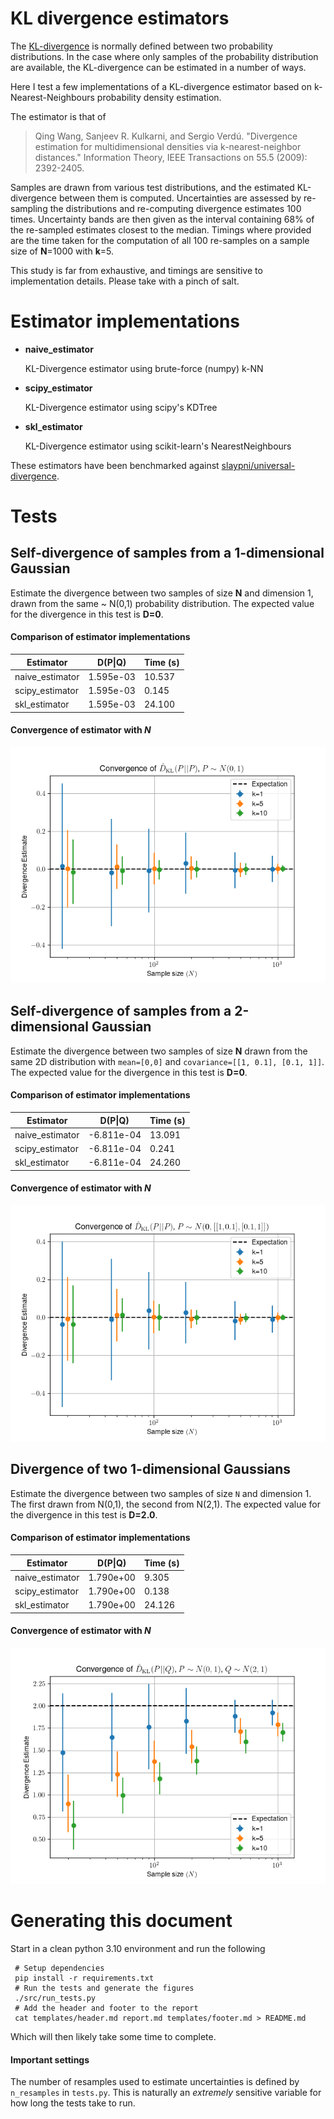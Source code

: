 # KL divergence estimators

The [KL-divergence](https://en.wikipedia.org/wiki/Kullback%E2%80%93Leibler_divergence)
is normally defined between two probability distributions. In the case where
only samples of the probability distribution are available, the KL-divergence can
be estimated in a number of ways.

Here I test a few implementations of a KL-divergence estimator based on
k-Nearest-Neighbours probability density estimation.

The estimator is that of 

> Qing Wang, Sanjeev R. Kulkarni, and Sergio Verdú. 
> "Divergence estimation for multidimensional densities via k-nearest-neighbor distances." 
> Information Theory, IEEE Transactions on 55.5 (2009): 2392-2405.

Samples are drawn from various test distributions, and the estimated
KL-divergence between them is computed. Uncertainties are assessed by
re-sampling the distributions and re-computing divergence estimates 100 times.
Uncertainty bands are then given as the interval containing 68% of the
re-sampled estimates closest to the median. Timings where provided are the time
taken for the computation of all 100 re-samples on a sample size of **N**=1000
with **k**=5.

This study is far from exhaustive, and timings are sensitive to implementation
details. Please take with a pinch of salt.

# Estimator implementations


 - **naive_estimator**

    KL-Divergence estimator using brute-force (numpy) k-NN

 - **scipy_estimator**

    KL-Divergence estimator using scipy's KDTree

 - **skl_estimator**

    KL-Divergence estimator using scikit-learn's NearestNeighbours


These estimators have been benchmarked against [slaypni/universal-divergence](https://github.com/slaypni/universal-divergence).

# Tests



## Self-divergence of samples from a 1-dimensional Gaussian
 Estimate the divergence between two samples of size **N** and dimension
    1, drawn from the same ~ N(0,1) probability distribution.
The expected value for the divergence in this test is **D=0**.

#### Comparison of estimator implementations 

|    Estimator    |  D(P\|Q) | Time (s)|
|-----------------|----------|---------|
|naive_estimator  | 1.595e-03|10.537|
|scipy_estimator  | 1.595e-03|0.145|
|skl_estimator    | 1.595e-03|24.100|

#### Convergence of estimator with *N*
![Convergence Plot](figures/self_divergence_1d_convergence.png)



## Self-divergence of samples from a 2-dimensional Gaussian
 Estimate the divergence between two samples of size **N** drawn
    from the same 2D distribution with
    `mean=[0,0]` and `covariance=[[1, 0.1], [0.1, 1]]`.
The expected value for the divergence in this test is **D=0**.

#### Comparison of estimator implementations 

|    Estimator    |  D(P\|Q) | Time (s)|
|-----------------|----------|---------|
|naive_estimator  |-6.811e-04|13.091|
|scipy_estimator  |-6.811e-04|0.241|
|skl_estimator    |-6.811e-04|24.260|

#### Convergence of estimator with *N*
![Convergence Plot](figures/self_divergence_2d_convergence.png)



## Divergence of two 1-dimensional Gaussians
 Estimate the divergence between two samples of size `N` and dimension
    1. The first drawn from N(0,1), the second from N(2,1).
The expected value for the divergence in this test is **D=2.0**.

#### Comparison of estimator implementations 

|    Estimator    |  D(P\|Q) | Time (s)|
|-----------------|----------|---------|
|naive_estimator  | 1.790e+00|9.305|
|scipy_estimator  | 1.790e+00|0.138|
|skl_estimator    | 1.790e+00|24.126|

#### Convergence of estimator with *N*
![Convergence Plot](figures/gaussian_divergence_1d_convergence.png)

# Generating this document

Start in a clean python 3.10 environment and run the following

```Shell
 # Setup dependencies
 pip install -r requirements.txt
 # Run the tests and generate the figures
 ./src/run_tests.py
 # Add the header and footer to the report
 cat templates/header.md report.md templates/footer.md > README.md
```

Which will then likely take some time to complete.

#### Important settings

The number of resamples used to estimate uncertainties is defined by
`n_resamples` in `tests.py`. This is naturally an *extremely* sensitive variable
for how long the tests take to run.

